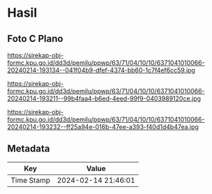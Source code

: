 # Hasil

## Foto C Plano

https://sirekap-obj-formc.kpu.go.id/dd3d/pemilu/ppwp/63/71/04/10/10/6371041010066-20240214-193134--041f04b9-dfef-4374-bb60-1c7f4ef6cc59.jpg

https://sirekap-obj-formc.kpu.go.id/dd3d/pemilu/ppwp/63/71/04/10/10/6371041010066-20240214-193211--99b4faa4-b6ed-4eed-99f9-0403989120ce.jpg

https://sirekap-obj-formc.kpu.go.id/dd3d/pemilu/ppwp/63/71/04/10/10/6371041010066-20240214-193232--ff25a94e-016b-47ee-a393-f40d1d4b47ea.jpg


## Metadata

| Key        | Value               |
| ---------- | ------------------- |
| Time Stamp | 2024-02-14 21:46:01 |




